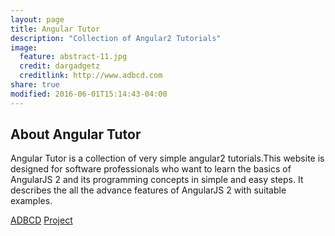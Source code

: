 ```yaml
---
layout: page
title: Angular Tutor
description: "Collection of Angular2 Tutorials"
image:
  feature: abstract-11.jpg
  credit: dargadgetz
  creditlink: http://www.adbcd.com
share: true
modified: 2016-06-01T15:14:43-04:00
---
```



## About Angular Tutor

Angular Tutor is a collection of very simple  angular2 tutorials.This website is designed for software professionals who want to learn the basics of AngularJS 2 and its programming concepts in simple and easy steps. It describes the all the advance features of AngularJS 2 with suitable examples.



<div markdown="0"><a href="www.adbcd.com" class="btn btn-info">ADBCD</a> <a href="https://github.com/vijayanpp/angulartutor" class="btn btn-success">Project</a></div>






